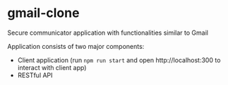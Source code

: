 # gmail-clone

Secure communicator application with functionalities similar to Gmail

Application consists of two major components:

- Client application (run `npm run start` and open http://localhost:300 to interact with client app)
- RESTful API
